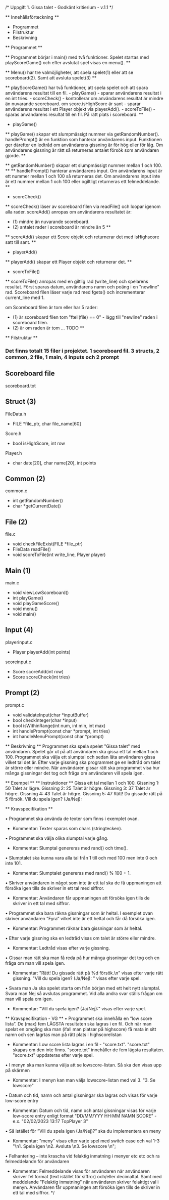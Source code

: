 /* Uppgift 1. Gissa talet - Godkänt kritierium - v.1.1 */


** Innehållsförteckning **
- Programmet
- Filstruktur
- Beskrivning

** Programmet **

** Programmet börjar i main() med två funktioner. Spelet startas med playScoreGame() och
    efter avslutat spel visas en menu(). **

** Menu() har tre valmöjligheter, att spela spelet(1) eller att se scoreboard(2). Samt att avsluta spelet(3) **

** playScoreGame() har två funktioner, att spela spelet och att spara användarens resultat till en fil.
    - playGame() - sparar användarens resultat i en int tries.
    - scoreCheck() - kontrollerar om användarens resultat är mindre än nuvarande scoreboard.
    om score.isHighScore är sant 
    - sparar användarens resultat i ett Player objekt via playerAdd(). 
    - scoreToFile() - sparas användarens resultat till en fil. På rätt plats i scoreboard.
**

- playGame()

** playGame() skapar ett slumpmässigt nummer via getRandomNumber(). handlePrompt() är en funktion som hanterar användarens input. Funktionen ger därefter en ledtråd om användarens gissning är för hög eller för låg. Om användarens gissning är rätt så returneras antalet försök som användaren gjorde. **

** getRandomNumber() skapar ett slumpmässigt nummer mellan 1 och 100. **
** handlePrompt() hanterar användarens input. Om användarens input är ett nummer mellan 1 och 100 så returneras det. Om användarens input inte är ett nummer mellan 1 och 100 eller ogiltligt returneras ett felmeddelande. **

- scoreCheck()

** scoreCheck() läser av scoreboard filen via readFile() och loopar igenom alla rader. scoreAdd() anropas om användarens resultatet är:
- (1) mindre än nuvarande scoreboard. 
- (2) antalet rader i scoreboard är mindre än 5  **

** scoreAdd() skapar ett Score objekt och returnerar det med isHighscore satt till sant. **

- playerAdd()

** playerAdd() skapar ett Player objekt och returnerar det. **

- scoreToFile()

** scoreToFile() anropas med en giltlig rad (write_line) och spelarens resultat. Först sparas datum, användarens namn och poäng i en "newline" rad. Scoreboard filen läser varje rad med fgets() och incrementerar current_line med 1.

om Scoreboard filen är tom eller har 5 rader:
- (1) är scoreboard filen tom "ftell(file) == 0" - lägg till "newline" raden i scoreboard filen.
- (2) är om raden är tom ... TODO
** 

** Filstruktur **
### Det finns totalt 15 filer i projektet. 1 scoreboard fil. 3 structs, 2 common, 2 file, 1 main, 4 inputs och 2 prompt ###

## Scoreboard file
scoreboard.txt

## Struct (3)
FileData.h
- FILE *file_ptr, char file_name[60]

Score.h
- bool isHighScore, int row

Player.h
- char date[20], char name[20], int points

## Common (2)
common.c
- int getRandomNumber()
- char *getCurrentDate()

## File (2)
file.c
- void checkFileExist(FILE *file_ptr)
- FileData readFile()
- void scoreToFile(int write_line, Player player)

## Main (1)
main.c
- void viewLowScoreboard()
- int playGame()
- void playGameScore()
- void menu()
- void main()


## Input (4)
playerinput.c
- Player playerAdd(int points)

scoreinput.c
- Score scoreAdd(int row)
- Score scoreCheck(int tries)

## Prompt (2)
prompt.c
- void validateInput(char *inputBuffer)
- bool checkInteger(char *input)
- bool isWithinRange(int num, int min, int max)
- int handlePrompt(const char *prompt, int tries)
- int handleMenuPrompt(const char *prompt)


** Beskrivning **
Programmet ska spela spelet "Gissa talet" med användaren. Spelet går ut på att användaren ska gissa ett tal mellan 1 och 100.
Programmet ska välja ett slumptal och sedan låta användaren gissa vilket tal det är. Efter varje gissning ska programmet ge en ledtråd om talet är större eller mindre.
När användaren gissar rätt ska programmet visa hur många gissningar det tog och fråga om användaren vill spela igen.

** Exempel **
** Instruktioner **
Gissa ett tal mellan 1 och 100.
Gissning 1: 50
Talet är lägre.
Gissning 2: 25
Talet är högre.
Gissning 3: 37
Talet är högre.
Gissning 4: 43
Talet är högre.
Gissning 5: 47
Rätt! Du gissade rätt på 5 försök.
Vill du spela igen? (Ja/Nej):


** Kravspecifikation **

• Programmet ska använda de texter som finns i exemplet ovan.
- Kommentar: Texter sparas som chars (stringtecken).

• Programmet ska välja olika slumptal varje gång.
- Kommentar: Slumptal genereras med rand() och time().

• Slumptalet ska kunna vara alla tal från 1 till och med 100 men inte 0 och inte 101.
- Kommentar: Slumptalet genereras med rand() % 100 + 1.

• Skriver användaren in något som inte är ett tal ska de få uppmaningen att försöka igen tills de skriver in ett tal med siffror.
- Kommentar: Användaren får uppmaningen att försöka igen tills de skriver in ett tal med siffror.

• Programmet ska bara räkna gissningar som är heltal. I exemplet ovan skriver användaren ”Fyra” vilket inte är ett heltal och får då försöka igen.
- Kommentar: Programmet räknar bara gissningar som är heltal.

• Efter varje gissning ska en ledtråd visas om talet är större eller mindre.
- Kommentar: Ledtråd visas efter varje gissning.

• Gissar man rätt ska man få reda på hur många gissningar det tog och en fråga om man vill spela igen.
- Kommentar: "Rätt! Du gissade rätt på %d försök.\n" visas efter varje rätt gissning.
    "Vill du spela igen? (Ja/Nej): " visas efter varje spel.

• Svara man Ja ska spelet starta om från början med ett helt nytt slumptal. Svara man Nej så avslutas programmet.
    Vid alla andra svar ställs frågan om man vill spela om igen.
- Kommentar: "Vill du spela igen? (Ja/Nej):" visas efter varje spel.


** Kravspecifikation - VG **
• Programmet ska innehålla en ”low score lista”. De (max) fem LÄGSTA resultaten ska lagras i en fil. Och när man spelat en omgång ska man
    (ifall man platsar på highscore) få mata in sitt namn och sen lagrtas man på rätt plats i highscorelistan
- Kommentar: Low score lista lagras i en fil - "score.txt". "score.txt" skapas om den inte finns.
    "score.txt" innehåller de fem lägsta resultaten. "score.txt" uppdateras efter varje spel.

• I menyn ska man kunna välja att se lowscore-listan. Så ska den visas upp på skärmen
- Kommentar: I menyn kan man välja lowscore-listan med val 3. "3. Se lowscore"

• Datum och tid, namn och antal gissningar ska lagras och visas för varje low-score entry
- Kommentar: Datum och tid, namn och antal gissningar visas för varje low-score entry
    enligt format "DD/MM/YYY HH:MM NAMN SCORE" - e.x. "02/02/2023 13:17 TopPlayer 3"

• Så istället för ”Vill du spela igen (Ja/Nej)?” ska du implementera en meny
- Kommentar: "meny" visas efter varje spel med switch case och val 1-3
    "\n1. Spela igen \n2. Avsluta \n3. Se lowscore \n";

• Felhantering – inte krascha vid felaktig inmatning i menyer etc etc och ra felmeddelandn för användaren
- Kommentar: Felmeddelande visas för användaren när användaren skriver fel format (text istället för siffror)
    och/eller decimaltal. Samt med meddelande "Felaktig inmatning" när användaren skriver felaktigt val i menyn.
    Användaren får uppmaningen att försöka igen tills de skriver in ett tal med siffror.
*/